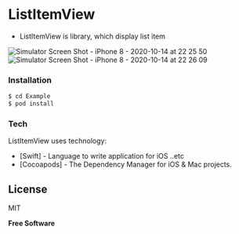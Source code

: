 # ListItemView
  - ListItemView is library, which display list item
  
![Simulator Screen Shot - iPhone 8 - 2020-10-14 at 22 25 50](https://user-images.githubusercontent.com/15699560/96003025-62191580-0e6c-11eb-9c65-8693c17402d2.png)
![Simulator Screen Shot - iPhone 8 - 2020-10-14 at 22 26 09](https://user-images.githubusercontent.com/15699560/96003031-634a4280-0e6c-11eb-90dc-2c697c069c0e.png)

### Installation
```sh
$ cd Example
$ pod install
```

### Tech
ListItemView uses technology:

* [Swift] - Language to write application for iOS ..etc
* [Cocoapods] - The Dependency Manager for iOS & Mac projects.

License
----
MIT

**Free Software**



